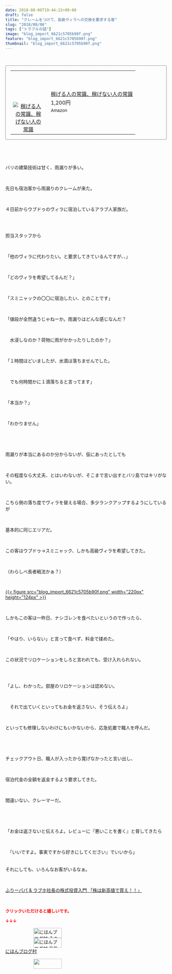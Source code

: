 ```yaml
---
date: 2018-08-06T19:44:22+09:00
draft: false
title: "クレームをつけて、高級ヴィラへの交換を要求する客"
slug: "2018/08/06"
tags: ["トラブルの話"]
image: "blog_import_6621c5705b90f.png"
feature: "blog_import_6621c5705b90f.png"
thumbnail: "blog_import_6621c5705b90f.png"
---
```

<p> </p><div contenteditable="false" style="padding: 15px; border-radius: 4px; border: 1px dotted currentColor; border-image: none;"><table border="0" cellpadding="0" cellspacing="0" style="margin: 0px; table-layout: fixed;" width="100%">	<tbody width="100%">		<tr>			<td aligin="center" style="vertical-align: middle;" width="95"><span style="text-align: center; display: block;"><a alt0="AmebaAffiliate" alt1="稼げる人の常識、稼げない人の常識" alt2="Amazon" alt3="https://images-fe.ssl-images-amazon.com/images/I/51Ft8zEBpkL._SL160_.jpg" alt4="1" href="4802110227?SubscriptionId=AKIAJLD6FH2TADXIQKDQ&amp;tag=amebablog-a2371184-22&amp;linkCode=xm2&amp;camp=2025&amp;creative=165953&amp;creativeASIN=4802110227" target="_blank"><img alt="稼げる人の常識、稼げない人の常識" border="0" data-img="affiliate" src="data:image/svg+xml;charset=utf-8,%3Csvg%20xmlns%3D%22http%3A%2F%2Fwww.w3.org%2F2000%2Fsvg%22%20title%3D%22Placeholder%20for%20Images%22%20role%3D%22presentation%22%20viewBox%3D%220%200%201%201%22%20%2F%3E" style="margin: 0px; vertical-align: middle; max-width: 95px;" data-src="https://images-fe.ssl-images-amazon.com/images/I/51Ft8zEBpkL._SL160_.jpg"/><noscript><img alt="稼げる人の常識、稼げない人の常識" border="0" data-img="affiliate" src="https://images-fe.ssl-images-amazon.com/images/I/51Ft8zEBpkL._SL160_.jpg" style="margin: 0px; vertical-align: middle; max-width: 95px;"></noscript></a></span></td>			<td style="line-height: 1.5; padding-left: 15px; vertical-align: middle;"><a alt0="AmebaAffiliate" alt1="稼げる人の常識、稼げない人の常識" alt2="Amazon" alt3="https://images-fe.ssl-images-amazon.com/images/I/51Ft8zEBpkL._SL160_.jpg" alt4="1" href="4802110227?SubscriptionId=AKIAJLD6FH2TADXIQKDQ&amp;tag=amebablog-a2371184-22&amp;linkCode=xm2&amp;camp=2025&amp;creative=165953&amp;creativeASIN=4802110227" target="_blank">稼げる人の常識、稼げない人の常識</a>			<div style="padding: 3px 0px;">1,200円</div>			<div style="font-size: 0.83em;">Amazon</div></td>		</tr>	</tbody></table></div><p> </p><p> </p><p>バリの建築技術は甘く、雨漏りが多い。</p><p> </p><p>先日も宿泊客から雨漏りのクレームが来た。</p><p> </p><p>４日前からウブドゥのヴィラに宿泊しているアラブ人家族だ。</p><p> </p><p><br/>担当スタッフから</p><p> </p><p>「他のヴィラに代わりたい。と要求してきているんですが、、」</p><p> </p><p>「どのヴィラを希望してるんだ？」</p><p> </p><p>「スミニャックの〇〇に宿泊したい、とのことです」</p><p> </p><p>「値段が全然違うじゃねーか。雨漏りはどんな感じなんだ？</p><p> </p><p>　水浸しなのか？荷物に雨がかかったりしたのか？」</p><p> </p><p>「１時間ほどいましたが、水滴は落ちませんでした。</p><p> </p><p>　でも何時間かに１滴落ちると言ってます」</p><p> </p><p>「本当か？」</p><p> </p><p>「わかりません」</p><p> </p><p> </p><p>雨漏りが本当にあるのか分からないが、仮にあったとしても</p><p> </p><p>その程度なら大丈夫、とはいわないが、そこまで言い出すとバリ島ではキリがない。</p><p> </p><p>こちら側の落ち度でヴィラを替える場合、多少ランクアップするようにしているが</p><p> </p><p>基本的に同じエリアだ。</p><p> </p><p>この客はウブドゥ→スミニャック、しかも高級ヴィラを希望してきた。</p><p> </p><p>（わらしべ長者戦法かぁ？）</p><p> </p><p><a href="blog_import_6621c5705b90f.png">{{< figure src="blog_import_6621c5705b90f.png" width="220px" height="124px" >}}</a></p><p> </p><p>しかもこの客は一昨日、ナシゴレンを食べたいというので作ったら、</p><p> </p><p>「やはり、いらない」と言って食べず、料金で揉めた。</p><p> </p><p>この状況でリロケーションをしろと言われても、受け入れられない。</p><p> </p><p><br/>「よし、わかった。部屋のリロケーションは認めない。</p><p> </p><p>　それで出ていくといってもお金を返さない、そう伝えろよ」</p><p> </p><p>といっても修理しないわけにもいかないから、応急処置で職人を呼んだ。</p><p> </p><p> </p><p>チェックアウト日、職人が入ったから寛げなかったと言い出し、</p><p> </p><p>宿泊代金の全額を返金するよう要求してきた。</p><p> </p><p>間違いない、クレーマーだ。</p><p> </p><p> </p><p>「お金は返さないと伝えろよ。レビューに『悪いことを書く』と脅してきたら</p><p> </p><p>　『いいですよ。事実ですから好きにしてください』でいいから」</p><p>　<br/>それにしても、いろんなお客がいるなぁ。</p><p> </p><p><a href="shintakane" target="_blank">ふりーパパ &amp; ラブホ社長の株式投資入門 「株は新高値で買え！！」</a></p><p> </p><p><font color="#ff0000" size="2"><strong>クリックいただけると嬉しいです。</strong></font></p><p><font color="#ff0000" size="2"><strong>↓↓↓</strong></font></p><p><a href="ranking.html?p_cid=01260127" id="&amp;blogmura_banner" target="_blank"><img alt="にほんブログ村 その他生活ブログ 不動産投資へ" border="0" height="31" src="data:image/svg+xml;charset=utf-8,%3Csvg%20xmlns%3D%22http%3A%2F%2Fwww.w3.org%2F2000%2Fsvg%22%20title%3D%22Placeholder%20for%20Images%22%20role%3D%22presentation%22%20viewBox%3D%220%200%2088%2031%22%20%2F%3E" width="88" data-src="https://img-proxy.blog-video.jp/images?url=http%3A%2F%2Flife.blogmura.com%2Fhudousantoushi%2Fimg%2Fhudousantoushi88_31.gif" style="aspect-ratio: auto 88 / 31;"/><noscript><img alt="にほんブログ村 その他生活ブログ 不動産投資へ" border="0" height="31" src="https://img-proxy.blog-video.jp/images?url=http%3A%2F%2Flife.blogmura.com%2Fhudousantoushi%2Fimg%2Fhudousantoushi88_31.gif" width="88"></noscript></a><br/><a href="ranking.html?p_cid=01260127" target="_blank"><img alt="にほんブログ村 海外生活ブログ バリ島情報へ" border="0" height="31" src="data:image/svg+xml;charset=utf-8,%3Csvg%20xmlns%3D%22http%3A%2F%2Fwww.w3.org%2F2000%2Fsvg%22%20title%3D%22Placeholder%20for%20Images%22%20role%3D%22presentation%22%20viewBox%3D%220%200%2088%2031%22%20%2F%3E" width="88" data-src="https://img-proxy.blog-video.jp/images?url=http%3A%2F%2Foverseas.blogmura.com%2Fbali%2Fimg%2Fbali88_31.gif" style="aspect-ratio: auto 88 / 31;"/><noscript><img alt="にほんブログ村 海外生活ブログ バリ島情報へ" border="0" height="31" src="https://img-proxy.blog-video.jp/images?url=http%3A%2F%2Foverseas.blogmura.com%2Fbali%2Fimg%2Fbali88_31.gif" width="88"></noscript></a><br/><a href="ranking.html?p_cid=01260127" target="_blank">にほんブログ村</a></p><p><a href="link.php?1804582" title="人気ブログランキングへ"><img border="0" height="31" src="data:image/svg+xml;charset=utf-8,%3Csvg%20xmlns%3D%22http%3A%2F%2Fwww.w3.org%2F2000%2Fsvg%22%20title%3D%22Placeholder%20for%20Images%22%20role%3D%22presentation%22%20viewBox%3D%220%200%2088%2031%22%20%2F%3E" width="88" data-src="https://blog.with2.net/img/banner/banner_22.gif" style="aspect-ratio: auto 88 / 31;"/><noscript><img border="0" height="31" src="https://blog.with2.net/img/banner/banner_22.gif" width="88"></noscript></a></p><p> </p>

